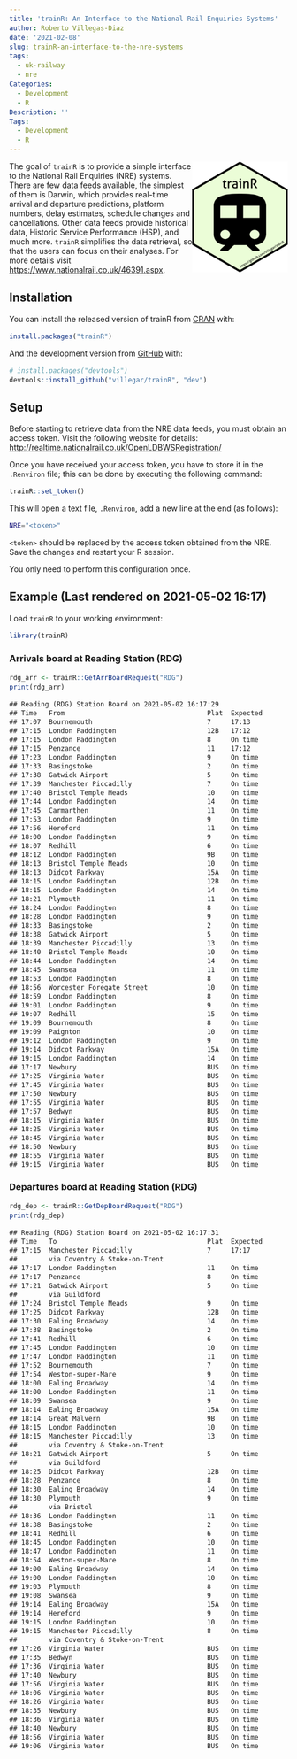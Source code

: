 ```yaml
---
title: 'trainR: An Interface to the National Rail Enquiries Systems'
author: Roberto Villegas-Diaz
date: '2021-02-08'
slug: trainR-an-interface-to-the-nre-systems
tags:
  - uk-railway
  - nre
Categories:
  - Development
  - R
Description: ''
Tags:
  - Development
  - R
---
```


<img src="https://raw.githubusercontent.com/villegar/trainR/main/inst/images/logo.png" alt="logo" align="right" height=200px/>

The goal of `trainR` is to provide a simple interface to the 
National Rail Enquiries (NRE) systems. There are few data feeds 
available, the simplest of them is Darwin, which provides real-time 
arrival and departure predictions, platform numbers, delay estimates, 
schedule changes and cancellations. Other data feeds provide historical 
data, Historic Service Performance (HSP), and much more. `trainR` 
simplifies the data retrieval, so that the users can focus on their 
analyses. For more details visit 
https://www.nationalrail.co.uk/46391.aspx.

## Installation

You can install the released version of trainR from [CRAN](https://CRAN.R-project.org) with:

``` r
install.packages("trainR")
```

And the development version from [GitHub](https://github.com/) with:

``` r
# install.packages("devtools")
devtools::install_github("villegar/trainR", "dev")
```

## Setup
Before starting to retrieve data from the NRE data feeds, you must obtain an access token. 
Visit the following website for details: http://realtime.nationalrail.co.uk/OpenLDBWSRegistration/

Once you have received your access token, you have to store it in the `.Renviron` file; this can be 
done by executing the following command:


```r
trainR::set_token()
```

This will open a text file, `.Renviron`, add a new line at the end (as follows):

```bash
NRE="<token>"
```

`<token>` should be replaced by the access token obtained from the NRE. Save the changes and restart 
your R session.

You only need to perform this configuration once.

## Example (Last rendered on 2021-05-02 16:17)

Load `trainR` to your working environment:

```r
library(trainR)
```

### Arrivals board at Reading Station (RDG)


```r
rdg_arr <- trainR::GetArrBoardRequest("RDG")
print(rdg_arr)
```

```
## Reading (RDG) Station Board on 2021-05-02 16:17:29
## Time   From                                    Plat  Expected
## 17:07  Bournemouth                             7     17:13
## 17:15  London Paddington                       12B   17:12
## 17:15  London Paddington                       8     On time
## 17:15  Penzance                                11    17:12
## 17:23  London Paddington                       9     On time
## 17:33  Basingstoke                             2     On time
## 17:38  Gatwick Airport                         5     On time
## 17:39  Manchester Piccadilly                   7     On time
## 17:40  Bristol Temple Meads                    10    On time
## 17:44  London Paddington                       14    On time
## 17:45  Carmarthen                              11    On time
## 17:53  London Paddington                       9     On time
## 17:56  Hereford                                11    On time
## 18:00  London Paddington                       9     On time
## 18:07  Redhill                                 6     On time
## 18:12  London Paddington                       9B    On time
## 18:13  Bristol Temple Meads                    10    On time
## 18:13  Didcot Parkway                          15A   On time
## 18:15  London Paddington                       12B   On time
## 18:15  London Paddington                       14    On time
## 18:21  Plymouth                                11    On time
## 18:24  London Paddington                       8     On time
## 18:28  London Paddington                       9     On time
## 18:33  Basingstoke                             2     On time
## 18:38  Gatwick Airport                         5     On time
## 18:39  Manchester Piccadilly                   13    On time
## 18:40  Bristol Temple Meads                    10    On time
## 18:44  London Paddington                       14    On time
## 18:45  Swansea                                 11    On time
## 18:53  London Paddington                       8     On time
## 18:56  Worcester Foregate Street               10    On time
## 18:59  London Paddington                       8     On time
## 19:01  London Paddington                       9     On time
## 19:07  Redhill                                 15    On time
## 19:09  Bournemouth                             8     On time
## 19:09  Paignton                                10    On time
## 19:12  London Paddington                       9     On time
## 19:14  Didcot Parkway                          15A   On time
## 19:15  London Paddington                       14    On time
## 17:17  Newbury                                 BUS   On time
## 17:25  Virginia Water                          BUS   On time
## 17:45  Virginia Water                          BUS   On time
## 17:50  Newbury                                 BUS   On time
## 17:55  Virginia Water                          BUS   On time
## 17:57  Bedwyn                                  BUS   On time
## 18:15  Virginia Water                          BUS   On time
## 18:25  Virginia Water                          BUS   On time
## 18:45  Virginia Water                          BUS   On time
## 18:50  Newbury                                 BUS   On time
## 18:55  Virginia Water                          BUS   On time
## 19:15  Virginia Water                          BUS   On time
```

### Departures board at Reading Station (RDG)


```r
rdg_dep <- trainR::GetDepBoardRequest("RDG")
print(rdg_dep)
```

```
## Reading (RDG) Station Board on 2021-05-02 16:17:31
## Time   To                                      Plat  Expected
## 17:15  Manchester Piccadilly                   7     17:17
##        via Coventry & Stoke-on-Trent           
## 17:17  London Paddington                       11    On time
## 17:17  Penzance                                8     On time
## 17:21  Gatwick Airport                         5     On time
##        via Guildford                           
## 17:24  Bristol Temple Meads                    9     On time
## 17:25  Didcot Parkway                          12B   On time
## 17:30  Ealing Broadway                         14    On time
## 17:38  Basingstoke                             2     On time
## 17:41  Redhill                                 6     On time
## 17:45  London Paddington                       10    On time
## 17:47  London Paddington                       11    On time
## 17:52  Bournemouth                             7     On time
## 17:54  Weston-super-Mare                       9     On time
## 18:00  Ealing Broadway                         14    On time
## 18:00  London Paddington                       11    On time
## 18:09  Swansea                                 9     On time
## 18:14  Ealing Broadway                         15A   On time
## 18:14  Great Malvern                           9B    On time
## 18:15  London Paddington                       10    On time
## 18:15  Manchester Piccadilly                   13    On time
##        via Coventry & Stoke-on-Trent           
## 18:21  Gatwick Airport                         5     On time
##        via Guildford                           
## 18:25  Didcot Parkway                          12B   On time
## 18:28  Penzance                                8     On time
## 18:30  Ealing Broadway                         14    On time
## 18:30  Plymouth                                9     On time
##        via Bristol                             
## 18:36  London Paddington                       11    On time
## 18:38  Basingstoke                             2     On time
## 18:41  Redhill                                 6     On time
## 18:45  London Paddington                       10    On time
## 18:47  London Paddington                       11    On time
## 18:54  Weston-super-Mare                       8     On time
## 19:00  Ealing Broadway                         14    On time
## 19:00  London Paddington                       10    On time
## 19:03  Plymouth                                8     On time
## 19:08  Swansea                                 9     On time
## 19:14  Ealing Broadway                         15A   On time
## 19:14  Hereford                                9     On time
## 19:15  London Paddington                       10    On time
## 19:15  Manchester Piccadilly                   8     On time
##        via Coventry & Stoke-on-Trent           
## 17:26  Virginia Water                          BUS   On time
## 17:35  Bedwyn                                  BUS   On time
## 17:36  Virginia Water                          BUS   On time
## 17:40  Newbury                                 BUS   On time
## 17:56  Virginia Water                          BUS   On time
## 18:06  Virginia Water                          BUS   On time
## 18:26  Virginia Water                          BUS   On time
## 18:35  Newbury                                 BUS   On time
## 18:36  Virginia Water                          BUS   On time
## 18:40  Newbury                                 BUS   On time
## 18:56  Virginia Water                          BUS   On time
## 19:06  Virginia Water                          BUS   On time
```
